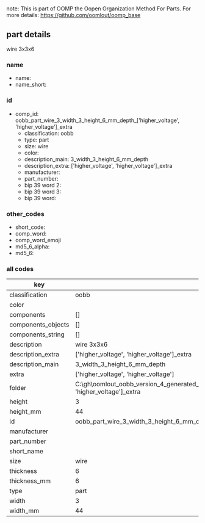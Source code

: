 #   

note: This is part of OOMP the Oopen Organization Method For Parts. For more details: https://github.com/oomlout/oomp_base

##  part details



wire 3x3x6

### name
* name: 
* name_short: 
### id
* oomp_id: oobb_part_wire_3_width_3_height_6_mm_depth_['higher_voltage', 'higher_voltage']_extra
  * classification: oobb
  * type: part
  * size: wire
  * color: 
  * description_main: 3_width_3_height_6_mm_depth
  * description_extra: ['higher_voltage', 'higher_voltage']_extra
  * manufacturer: 
  * part_number: 
  * bip 39 word 2: 
  * bip 39 word 3: 
  * bip 39 word: 

### other_codes
* short_code: 
* oomp_word: 
* oomp_word_emoji 
* md5_6_alpha: 
* md5_6: 









### all codes 
| key | value |  
| --- | --- |  
| classification | oobb |  
| color |  |  
| components | [] |  
| components_objects | [] |  
| components_string | [] |  
| description | wire 3x3x6 |  
| description_extra | ['higher_voltage', 'higher_voltage']_extra |  
| description_main | 3_width_3_height_6_mm_depth |  
| extra | ['higher_voltage', 'higher_voltage'] |  
| folder | C:\gh\oomlout_oobb_version_4_generated_parts\things\oobb_part_wire_3_width_3_height_6_mm_depth_['higher_voltage', 'higher_voltage']_extra |  
| height | 3 |  
| height_mm | 44 |  
| id | oobb_part_wire_3_width_3_height_6_mm_depth_['higher_voltage', 'higher_voltage']_extra |  
| manufacturer |  |  
| part_number |  |  
| short_name |  |  
| size | wire |  
| thickness | 6 |  
| thickness_mm | 6 |  
| type | part |  
| width | 3 |  
| width_mm | 44 |  
